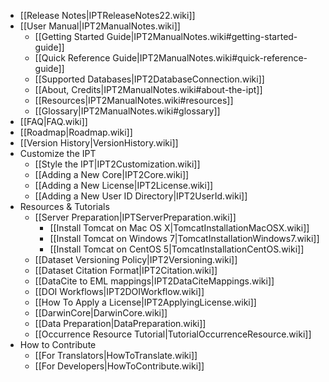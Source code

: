 + [[Release Notes|IPTReleaseNotes22.wiki]]
+ [[User Manual|IPT2ManualNotes.wiki]]
    - [[Getting Started Guide|IPT2ManualNotes.wiki#getting-started-guide]]
    - [[Quick Reference Guide|IPT2ManualNotes.wiki#quick-reference-guide]]
    - [[Supported Databases|IPT2DatabaseConnection.wiki]]
    - [[About, Credits|IPT2ManualNotes.wiki#about-the-ipt]]
    - [[Resources|IPT2ManualNotes.wiki#resources]]
    - [[Glossary|IPT2ManualNotes.wiki#glossary]]
+ [[FAQ|FAQ.wiki]] 
+ [[Roadmap|Roadmap.wiki]]
+ [[Version History|VersionHistory.wiki]]
+ Customize the IPT
    - [[Style the IPT|IPT2Customization.wiki]]
    - [[Adding a New Core|IPT2Core.wiki]]
    - [[Adding a New License|IPT2License.wiki]]
    - [[Adding a New User ID Directory|IPT2UserId.wiki]]
+ Resources & Tutorials
    - [[Server Preparation|IPTServerPreparation.wiki]]
      - [[Install Tomcat on Mac OS X|TomcatInstallationMacOSX.wiki]]
      - [[Install Tomcat on Windows 7|TomcatInstallationWindows7.wiki]]
      - [[Install Tomcat on CentOS 5|TomcatInstallationCentOS.wiki]]
    - [[Dataset Versioning Policy|IPT2Versioning.wiki]]
    - [[Dataset Citation Format|IPT2Citation.wiki]]
    - [[DataCite to EML mappings|IPT2DataCiteMappings.wiki]]
    - [[DOI Workflows|IPT2DOIWorkflow.wiki]]
    - [[How To Apply a License|IPT2ApplyingLicense.wiki]]
    - [[DarwinCore|DarwinCore.wiki]]
    - [[Data Preparation|DataPreparation.wiki]]
    - [[Occurrence Resource Tutorial|TutorialOccurrenceResource.wiki]]
+ How to Contribute
    - [[For Translators|HowToTranslate.wiki]]
    - [[For Developers|HowToContribute.wiki]]
